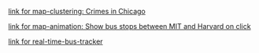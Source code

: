 
<a href="https://soojsooj.github.io/MIT-work/maps/03_map_clustering.html">link for map-clustering: Crimes in Chicago</a>

<a href="https://soojsooj.github.io/MIT-work/maps/05_map_animation.html">link for map-animation: Show bus stops between MIT and Harvard on click</a>

<a href="url">link for real-time-bus-tracker</a>

